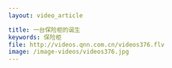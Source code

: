 ```yaml
---
layout: video_article

title: 一台保险柜的诞生
keywords: 保险柜
file: http://videos.qnn.com.cn/videos376.flv
image: /image-videos/videos376.jpg
---
```

